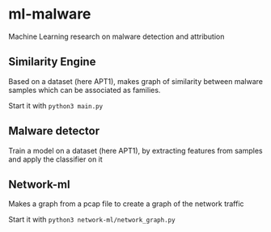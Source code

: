# ml-malware
 Machine Learning research on malware detection and attribution


## Similarity Engine

Based on a dataset (here APT1), makes graph of similarity between malware samples which can be associated as families.

Start it with `python3 main.py`

## Malware detector

Train a model on a dataset (here APT1), by extracting features from samples and apply the classifier on it

## Network-ml

Makes a graph from a pcap file to create a graph of the network traffic

Start it with `python3 network-ml/network_graph.py`